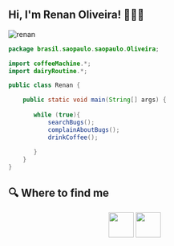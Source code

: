 
<h2> Hi, I'm Renan Oliveira! 🦾🤨🤳</h2>


![renan](https://user-images.githubusercontent.com/89881203/150587424-1be22947-0d61-4b66-9fe7-db2de30ddecb.gif)


```java
package brasil.saopaulo.saopaulo.Oliveira;

import coffeeMachine.*;
import dairyRoutine.*;

public class Renan {

    public static void main(String[] args) {
    
       while (true){
           searchBugs();
           complainAboutBugs();
           drinkCoffee();
           
       }
    }
}
```



## 🔍  Where to find me
<p align="center">
<a href="www.linkedin.com/in/renanjar"><img src="https://img.icons8.com/color/48/000000/linkedin.png" width="50px"/></a>
<a href="mailto:Renan.olive.nasc@gmail.com"><img src="https://img.icons8.com/fluent/48/000000/gmail.png" width="50px"/></a>
</p>


